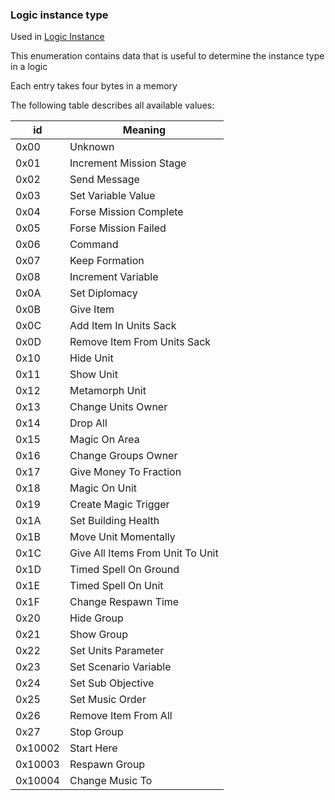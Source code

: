 ### Logic instance type

Used in [Logic Instance](../../ALMFormat/Records/LogicInstance.md)

This enumeration contains data that is useful to determine the instance type in a logic

Each entry takes four bytes in a memory

The following table describes all available values:

id | Meaning
----|---------
 0x00 | Unknown
 0x01 | Increment Mission Stage
 0x02 | Send Message
 0x03 | Set Variable Value
 0x04 | Forse Mission Complete
 0x05 | Forse Mission Failed
 0x06 | Command
 0x07 | Keep Formation
 0x08 | Increment Variable
 0x0A | Set Diplomacy
 0x0B | Give Item
 0x0C | Add Item In Units Sack
 0x0D | Remove Item From Units Sack
 0x10 | Hide Unit
 0x11 | Show Unit
 0x12 | Metamorph Unit
 0x13 | Change Units Owner
 0x14 | Drop All
 0x15 | Magic On Area
 0x16 | Change Groups Owner
 0x17 | Give Money To Fraction
 0x18 | Magic On Unit
 0x19 | Create Magic Trigger
 0x1A | Set Building Health
 0x1B | Move Unit Momentally
 0x1C | Give All Items From Unit To Unit
 0x1D | Timed Spell On Ground
 0x1E | Timed Spell On Unit
 0x1F | Change Respawn Time
 0x20 | Hide Group
 0x21 | Show Group
 0x22 | Set Units Parameter
 0x23 | Set Scenario Variable
 0x24 | Set Sub Objective
 0x25 | Set Music Order
 0x26 | Remove Item From All
 0x27 | Stop Group
 0x10002 | Start Here
 0x10003 | Respawn Group
 0x10004 | Change Music To
